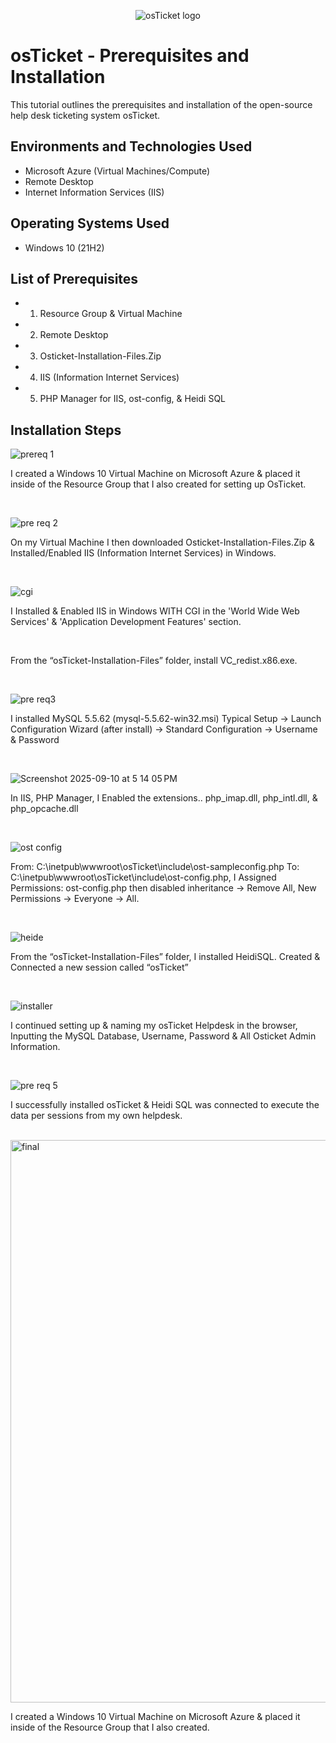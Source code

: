 <p align="center">
<img src="https://i.imgur.com/Clzj7Xs.png" alt="osTicket logo"/>
</p>

<h1>osTicket - Prerequisites and Installation</h1>
This tutorial outlines the prerequisites and installation of the open-source help desk ticketing system osTicket.<br />


<h2>Environments and Technologies Used</h2>

- Microsoft Azure (Virtual Machines/Compute)
- Remote Desktop
- Internet Information Services (IIS)

<h2>Operating Systems Used </h2>

- Windows 10</b> (21H2)

<h2>List of Prerequisites</h2>

- 1. Resource Group & Virtual Machine
- 2. Remote Desktop
- 3. Osticket-Installation-Files.Zip
- 4. IIS (Information Internet Services)
- 5. PHP Manager for IIS, ost-config, & Heidi SQL

<h2>Installation Steps</h2>

![prereq 1](https://github.com/user-attachments/assets/b94564a8-011d-4d80-9845-01af82f3b34c)
  
<p>
I created a Windows 10 Virtual Machine on Microsoft Azure & placed it inside of the Resource Group that I also created for setting up OsTicket.
</p>
<br />

![pre req 2](https://github.com/user-attachments/assets/ba6e0cf8-90ca-44d3-a02f-64c717147748)

<p>
On my Virtual Machine I then downloaded Osticket-Installation-Files.Zip & Installed/Enabled IIS (Information Internet Services) in Windows.
</p>
<br />

![cgi](https://github.com/user-attachments/assets/9c1ba6db-fd7e-4547-b0ae-745bf8bf34cd)
  
<p>
I Installed & Enabled IIS in Windows WITH CGI in the 'World Wide Web Services' & 'Application Development Features' section.
</p>
<br />



<p>
From the “osTicket-Installation-Files” folder, install VC_redist.x86.exe.
</p>
<br />

![pre req3](https://github.com/user-attachments/assets/66141dd5-490a-43af-9f0d-6733261067f7)
  
<p>
I installed MySQL 5.5.62 (mysql-5.5.62-win32.msi) Typical Setup -> Launch Configuration Wizard (after install) -> Standard Configuration -> Username & Password
</p>
<br />

![Screenshot 2025-09-10 at 5 14 05 PM](https://github.com/user-attachments/assets/95d3ee63-97e7-483d-83d4-3c060cc0062f)

<p>
In IIS, PHP Manager, I Enabled the extensions.. php_imap.dll, php_intl.dll, & php_opcache.dll

</p>
<br />

![ost config](https://github.com/user-attachments/assets/57117d2f-c21e-467c-8da5-62af563d4087)

<p>
From: C:\inetpub\wwwroot\osTicket\include\ost-sampleconfig.php To: C:\inetpub\wwwroot\osTicket\include\ost-config.php, I Assigned Permissions: ost-config.php then disabled inheritance -> Remove All, New Permissions -> Everyone -> All. 
</p>
<br />

![heide](https://github.com/user-attachments/assets/78ad084e-dadb-42e7-bcd6-58884d26a638)

<p>
From the “osTicket-Installation-Files” folder, I installed HeidiSQL. Created & Connected a new session called “osTicket”
</p>
<br />

![installer](https://github.com/user-attachments/assets/6533421f-163c-44e9-98db-92d93b43cfea)

<p>
I continued setting up & naming my osTicket Helpdesk in the browser, Inputting the MySQL Database, Username, Password & All Osticket Admin Information. 
<p>
<br />

![pre req 5](https://github.com/user-attachments/assets/8df983d7-dc8f-429d-abb2-23a4639f302f)
  
<p>
I successfully installed osTicket & Heidi SQL was connected to execute the data per sessions from my own helpdesk.
<p>
<br />

<img width="1440" height="900" alt="final" src="https://github.com/user-attachments/assets/5877ef0d-2f7b-4dc9-9bc1-c4b3d640c4ea" />
  
<p>
I created a Windows 10 Virtual Machine on Microsoft Azure & placed it inside of the Resource Group that I also created.
</p>
<br />
